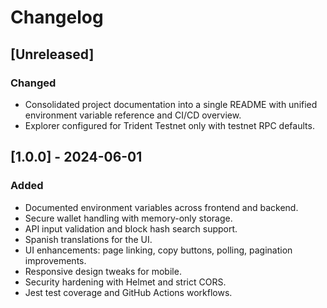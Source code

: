 # Changelog

## [Unreleased]
### Changed
- Consolidated project documentation into a single README with unified environment variable reference and CI/CD overview.
- Explorer configured for Trident Testnet only with testnet RPC defaults.


## [1.0.0] - 2024-06-01
### Added
- Documented environment variables across frontend and backend.
- Secure wallet handling with memory-only storage.
- API input validation and block hash search support.
- Spanish translations for the UI.
- UI enhancements: page linking, copy buttons, polling, pagination improvements.
- Responsive design tweaks for mobile.
- Security hardening with Helmet and strict CORS.
- Jest test coverage and GitHub Actions workflows.


